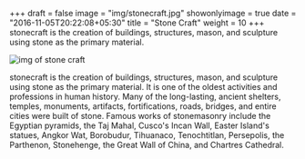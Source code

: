 +++
draft = false
image = "img/stonecraft.jpg"
showonlyimage = true
date = "2016-11-05T20:22:08+05:30"
title = "Stone Craft"
weight = 10
+++
stonecraft is the creation of buildings, structures, mason, and sculpture using stone as the primary material.

<!--more-->

![img of stone craft][1]

stonecraft is the creation of buildings, structures, mason, and sculpture using stone as the primary material. It is one of the oldest activities and professions in human history. Many of the long-lasting, ancient shelters, temples, monuments, artifacts, fortifications, roads, bridges, and entire cities were built of stone. Famous works of stonemasonry include the Egyptian pyramids, the Taj Mahal, Cusco's Incan Wall, Easter Island's statues, Angkor Wat, Borobudur, Tihuanaco, Tenochtitlan, Persepolis, the Parthenon, Stonehenge, the Great Wall of China, and Chartres Cathedral. 

[1]: /img/stonecraft1.jpg
